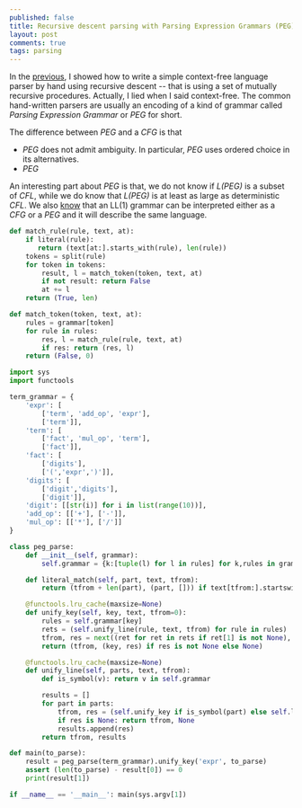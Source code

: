 ```yaml
---
published: false
title: Recursive descent parsing with Parsing Expression Grammars (PEG)
layout: post
comments: true
tags: parsing
---
```


In the [previous](/2018/09/05/top-down-parsing/), I showed how to write a simple context-free language parser by hand using recursive descent -- that is using a set of mutually recursive procedures. Actually, I lied when I said context-free. The common hand-written parsers are usually an encoding of a kind of grammar called _Parsing Expression Grammar_ or _PEG_ for short.

The difference between _PEG_ and a _CFG_ is that
* _PEG_ does not admit ambiguity. In particular, _PEG_ uses ordered choice in its alternatives.
* _PEG_ 

An interesting part about _PEG_ is that, we do not know if _L(PEG)_ is a subset of _CFL_, while we do know that _L(PEG)_ is at least as large as deterministic _CFL_. We also [know](https://arxiv.org/pdf/1304.3177.pdf) that an LL(1) grammar can be interpreted either as a _CFG_ or a _PEG_ and it will describe the same language.


```python
def match_rule(rule, text, at):
    if literal(rule):
       return (text[at:].starts_with(rule), len(rule))
    tokens = split(rule)
    for token in tokens:
        result, l = match_token(token, text, at)
        if not result: return False
        at += l
    return (True, len)

def match_token(token, text, at):
    rules = grammar[token]
    for rule in rules:
        res, l = match_rule(rule, text, at)
        if res: return (res, l)
    return (False, 0)
```


```python
import sys
import functools

term_grammar = {
    'expr': [
        ['term', 'add_op', 'expr'],
        ['term']],
    'term': [
        ['fact', 'mul_op', 'term'],
        ['fact']],
    'fact': [
        ['digits'],
        ['(','expr',')']],
    'digits': [
        ['digit','digits'],
        ['digit']],
    'digit': [[str(i)] for i in list(range(10))],
    'add_op': [['+'], ['-']],
    'mul_op': [['*'], ['/']]
}

class peg_parse:
    def __init__(self, grammar):
        self.grammar = {k:[tuple(l) for l in rules] for k,rules in grammar.items()}

    def literal_match(self, part, text, tfrom):
        return (tfrom + len(part), (part, [])) if text[tfrom:].startswith(part) else (tfrom, None)

    @functools.lru_cache(maxsize=None)
    def unify_key(self, key, text, tfrom=0):
        rules = self.grammar[key]
        rets = (self.unify_line(rule, text, tfrom) for rule in rules)
        tfrom, res = next((ret for ret in rets if ret[1] is not None), (tfrom, None))
        return (tfrom, (key, res) if res is not None else None)

    @functools.lru_cache(maxsize=None)
    def unify_line(self, parts, text, tfrom):
        def is_symbol(v): return v in self.grammar

        results = []
        for part in parts:
            tfrom, res = (self.unify_key if is_symbol(part) else self.literal_match)(part, text, tfrom)
            if res is None: return tfrom, None
            results.append(res)
        return tfrom, results

def main(to_parse):
    result = peg_parse(term_grammar).unify_key('expr', to_parse)
    assert (len(to_parse) - result[0]) == 0
    print(result[1])

if __name__ == '__main__': main(sys.argv[1])
```
